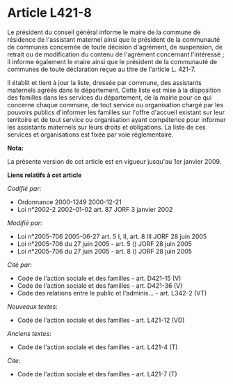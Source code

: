 # Article L421-8

Le président du conseil général informe le maire de la commune de résidence de l'assistant maternel ainsi que le président de
la communauté de communes concernée de toute décision d'agrément, de suspension, de retrait ou de modification du contenu de
l'agrément concernant l'intéressé ; il informe également le maire ainsi que le président de la communauté de communes de
toute déclaration reçue au titre de l'article L. 421-7.

Il établit et tient à jour la liste, dressée par commune, des assistants maternels agréés dans le département. Cette liste
est mise à la disposition des familles dans les services du département, de la mairie pour ce qui concerne chaque commune, de
tout service ou organisation chargé par les pouvoirs publics d'informer les familles sur l'offre d'accueil existant sur leur
territoire et de tout service ou organisation ayant compétence pour informer les assistants maternels sur leurs droits et
obligations. La liste de ces services et organisations est fixée par voie réglementaire.

**Nota:**

La présente version de cet article est en vigueur jusqu'au 1er janvier 2009.

**Liens relatifs à cet article**

_Codifié par_:

  - Ordonnance 2000-1249 2000-12-21
  - Loi n°2002-2 2002-01-02 art. 87 JORF 3 janvier 2002

_Modifié par_:

  - Loi n°2005-706 2005-06-27 art. 5 I, II, art. 8 III JORF 28 juin 2005
  - Loi n°2005-706 du 27 juin 2005 - art. 5 () JORF 28 juin 2005
  - Loi n°2005-706 du 27 juin 2005 - art. 8 () JORF 28 juin 2005

_Cité par_:

  - Code de l'action sociale et des familles - art. D421-15 (V)
  - Code de l'action sociale et des familles - art. D421-36 (V)
  - Code des relations entre le public et l'adminis... - art. L342-2 (VT)

_Nouveaux textes_:

  - Code de l'action sociale et des familles - art. L421-12 (VD)

_Anciens textes_:

  - Code de l'action sociale et des familles - art. L421-4 (T)

_Cite_:

  - Code de l'action sociale et des familles - art. L421-7 (T)
